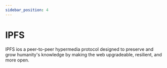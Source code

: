 ```yaml
---
sidebar_position: 4
---
```


# IPFS

IPFS ios a peer-to-peer hypermedia protocol designed to preserve and grow humanity's knowledge by making the web upgradeable, resilient, and more open.